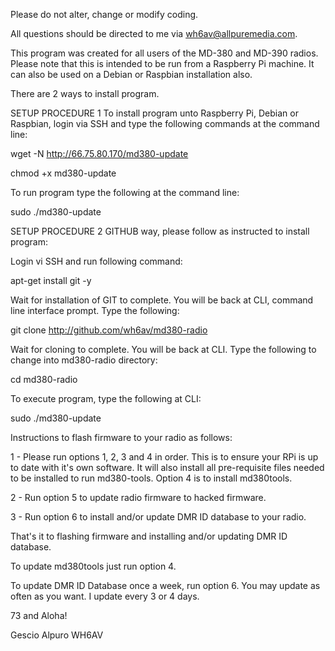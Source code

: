 Please do not alter, change or modify coding.

All questions should be directed to me via wh6av@allpuremedia.com.

This program was created for all users of the MD-380 and MD-390 radios.  Please note that this is intended to be run from a Raspberry Pi machine.  It can also be used on a Debian or Raspbian installation also.

There are 2 ways to install program.

SETUP PROCEDURE 1
To install program unto Raspberry Pi, Debian or Raspbian, login via SSH and type the following commands at the command line:

wget -N  http://66.75.80.170/md380-update

chmod +x md380-update

To run program type the following at the command line:

sudo ./md380-update


SETUP PROCEDURE 2
GITHUB way, please follow as instructed to install program:

Login vi SSH and run following command:

apt-get install git -y

Wait for installation of GIT to complete.  You will be back at CLI, command line interface prompt.  Type the following:

git clone http://github.com/wh6av/md380-radio

Wait for cloning to complete.  You will be back at CLI.  Type the following to change into md380-radio directory:

cd md380-radio

To execute program, type the following at CLI:

sudo ./md380-update

Instructions to flash firmware to your radio as follows:

1 - Please run options 1, 2, 3 and 4 in order.  This is to ensure your RPi is up to date with it's own software.  It will also install all pre-requisite files needed to be installed to run md380-tools.  Option 4 is to install md380tools.

2 - Run option 5 to update radio firmware to hacked firmware.

3 - Run option 6 to install and/or update DMR ID database to your radio.

That's it to flashing firmware and installing and/or updating DMR ID database.

To update md380tools just run option 4. 

To update DMR ID Database once a week, run option 6.  You may update as often as you want.  I update every 3 or 4 days.

73 and Aloha!

Gescio Alpuro
WH6AV
